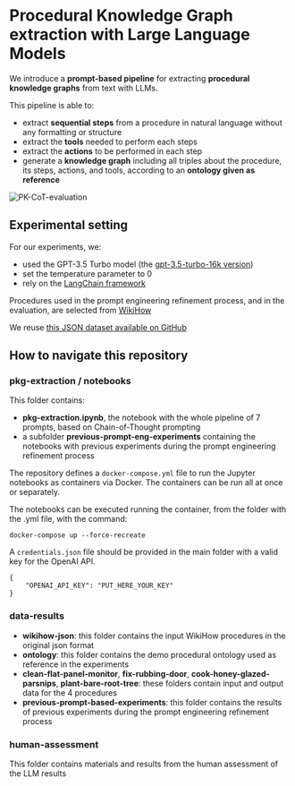 # Procedural Knowledge Graph extraction with Large Language Models
We introduce a **prompt-based pipeline** for extracting **procedural knowledge graphs** from text with LLMs.

This pipeline is able to:
- extract **sequential steps** from a procedure in natural language without any formatting or structure
- extract the **tools** needed to perform each steps
- extract the **actions** to be performed in each step
- generate a **knowledge graph** including all triples about the procedure, its steps, actions, and tools, according to an **ontology given as reference**

![PK-CoT-evaluation](https://github.com/cefriel/procedural-kg-llm/assets/36740200/870c9f0e-95d2-4b4a-ad2e-bd280c7e597c)


## Experimental setting
For our experiments, we:
- used the GPT-3.5 Turbo model (the [gpt-3.5-turbo-16k version](https://platform.openai.com/docs/models/gpt-3-5-turbo))
- set the temperature parameter to 0
- rely on the [LangChain framework](https://www.langchain.com/)

Procedures used in the prompt engineering refinement process, and in the evaluation, are selected from [WikiHow](https://wikihow.com/)

We reuse [this JSON dataset available on GitHub](https://github.com/zharry29/wikihow-goal-step)

## How to navigate this repository
### pkg-extraction / notebooks
This folder contains:
- **pkg-extraction.ipynb**, the notebook with the whole pipeline of 7 prompts, based on Chain-of-Thought prompting
- a subfolder **previous-prompt-eng-experiments** containing the notebooks with previous experiments during the prompt engineering refinement process

The repository defines a `docker-compose.yml` file to run the Jupyter notebooks as containers via Docker. 
The containers can be run all at once or separately.

The notebooks can be executed running the container, from the folder with the .yml file, with the command:
```
docker-compose up --force-recreate
```

A `credentials.json` file should be provided in the main folder with a valid key for the OpenAI API.

```
{
    "OPENAI_API_KEY": "PUT_HERE_YOUR_KEY"
}
```

### data-results
- **wikihow-json**: this folder contains the input WikiHow procedures in the original json format
- **ontology**: this folder contains the demo procedural ontology used as reference in the experiments
- **clean-flat-panel-monitor**, **fix-rubbing-door**, **cook-honey-glazed-parsnips**, **plant-bare-root-tree**: these folders contain input and output data for the 4 procedures
- **previous-prompt-based-experiments**: this folder contains the results of previous experiments during the prompt engineering refinement process

### human-assessment
This folder contains materials and results from the human assessment of the LLM results


